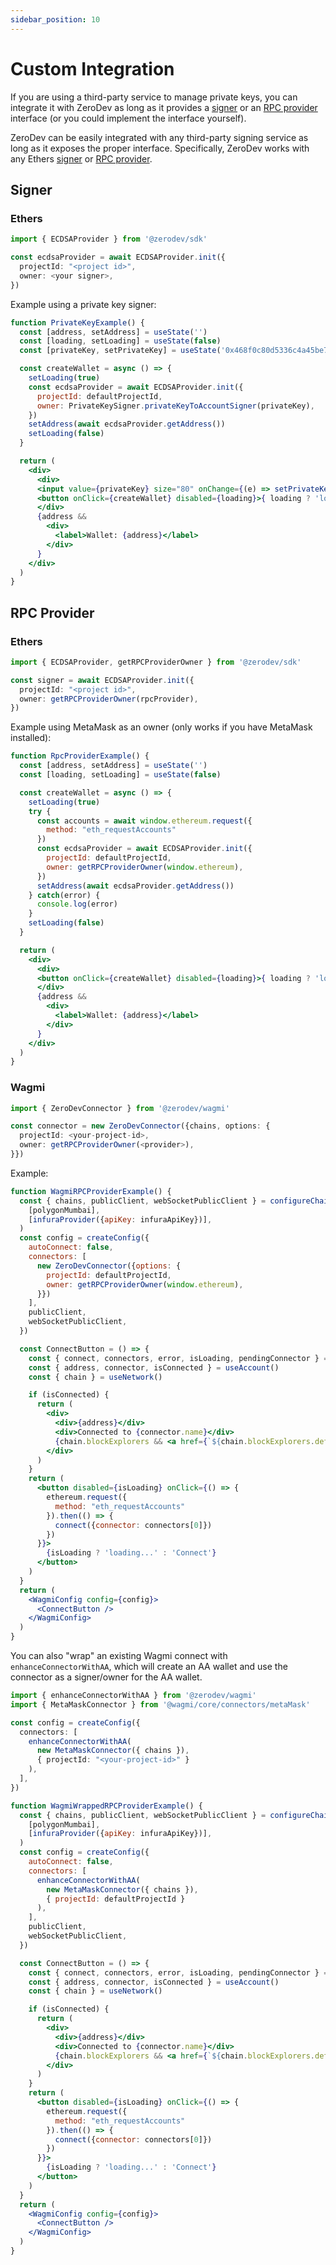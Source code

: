 ```yaml
---
sidebar_position: 10
---
```


# Custom Integration

If you are using a third-party service to manage private keys, you can integrate it with ZeroDev as long as it provides a [signer](https://docs.ethers.org/v5/api/signer/) or an [RPC provider](https://docs.ethers.org/v5/api/providers/provider/) interface (or you could implement the interface yourself).

ZeroDev can be easily integrated with any third-party signing service as long as it exposes the proper interface.  Specifically, ZeroDev works with any Ethers [signer](https://docs.ethers.org/v5/api/signer/) or [RPC provider](https://docs.ethers.org/v5/api/providers/provider/).

## Signer

### Ethers

```typescript
import { ECDSAProvider } from '@zerodev/sdk'

const ecdsaProvider = await ECDSAProvider.init({
  projectId: "<project id>",
  owner: <your signer>,
})
```

Example using a private key signer:

```jsx live folded
function PrivateKeyExample() {
  const [address, setAddress] = useState('')
  const [loading, setLoading] = useState(false)
  const [privateKey, setPrivateKey] = useState('0x468f0c80d5336c4a45be71fa19b77e9320dc0abaea4fd018e0c49aca90c1db78')

  const createWallet = async () => {
    setLoading(true)
    const ecdsaProvider = await ECDSAProvider.init({
      projectId: defaultProjectId,
      owner: PrivateKeySigner.privateKeyToAccountSigner(privateKey),
    })
    setAddress(await ecdsaProvider.getAddress())
    setLoading(false)
  }

  return (
    <div>
      <div>
      <input value={privateKey} size="80" onChange={(e) => setPrivateKey(e.target.value)}/>
      <button onClick={createWallet} disabled={loading}>{ loading ? 'loading...' : 'Create Wallet'}</button>
      </div>
      {address && 
        <div>
          <label>Wallet: {address}</label>
        </div>
      }
    </div>
  )
}
```

## RPC Provider

### Ethers

```typescript
import { ECDSAProvider, getRPCProviderOwner } from '@zerodev/sdk'

const signer = await ECDSAProvider.init({
  projectId: "<project id>",
  owner: getRPCProviderOwner(rpcProvider),
})
```

Example using MetaMask as an owner (only works if you have MetaMask installed):

```jsx live folded
function RpcProviderExample() {
  const [address, setAddress] = useState('')
  const [loading, setLoading] = useState(false)

  const createWallet = async () => {
    setLoading(true)
    try {
      const accounts = await window.ethereum.request({
        method: "eth_requestAccounts"
      })
      const ecdsaProvider = await ECDSAProvider.init({
        projectId: defaultProjectId,
        owner: getRPCProviderOwner(window.ethereum),
      })
      setAddress(await ecdsaProvider.getAddress())
    } catch(error) {
      console.log(error)
    }
    setLoading(false)
  }

  return (
    <div>
      <div>
      <button onClick={createWallet} disabled={loading}>{ loading ? 'loading...' : 'Create Wallet'}</button>
      </div>
      {address && 
        <div>
          <label>Wallet: {address}</label>
        </div>
      }
    </div>
  )
}
```

### Wagmi

```typescript
import { ZeroDevConnector } from '@zerodev/wagmi'

const connector = new ZeroDevConnector({chains, options: {
  projectId: <your-project-id>,
  owner: getRPCProviderOwner(<provider>),
}})
```

Example:

```jsx live folded
function WagmiRPCProviderExample() {
  const { chains, publicClient, webSocketPublicClient } = configureChains(
    [polygonMumbai],
    [infuraProvider({apiKey: infuraApiKey})],
  )
  const config = createConfig({
    autoConnect: false,
    connectors: [
      new ZeroDevConnector({options: {
        projectId: defaultProjectId,
        owner: getRPCProviderOwner(window.ethereum),
      }})
    ],
    publicClient,
    webSocketPublicClient,
  })

  const ConnectButton = () => {
    const { connect, connectors, error, isLoading, pendingConnector } = useConnect()
    const { address, connector, isConnected } = useAccount()
    const { chain } = useNetwork()

    if (isConnected) {
      return (
        <div>
          <div>{address}</div>
          <div>Connected to {connector.name}</div>
          {chain.blockExplorers && <a href={`${chain.blockExplorers.default.url}/address/${address}`} target="_blank">Explorer</a>}
        </div>
      )
    }
    return (
      <button disabled={isLoading} onClick={() => {
        ethereum.request({
          method: "eth_requestAccounts"
        }).then(() => {
          connect({connector: connectors[0]})
        })
      }}>
        {isLoading ? 'loading...' : 'Connect'}
      </button>
    )
  }
  return (
    <WagmiConfig config={config}>
      <ConnectButton />
    </WagmiConfig>
  )
}
```

You can also "wrap" an existing Wagmi connect with `enhanceConnectorWithAA`, which will create an AA wallet and use the connector as a signer/owner for the AA wallet.

```typescript
import { enhanceConnectorWithAA } from '@zerodev/wagmi'
import { MetaMaskConnector } from '@wagmi/core/connectors/metaMask'

const config = createConfig({
  connectors: [
    enhanceConnectorWithAA(
      new MetaMaskConnector({ chains }), 
      { projectId: "<your-project-id>" }
    ),
  ],
})
```

```jsx live folded
function WagmiWrappedRPCProviderExample() {
  const { chains, publicClient, webSocketPublicClient } = configureChains(
    [polygonMumbai],
    [infuraProvider({apiKey: infuraApiKey})],
  )
  const config = createConfig({
    autoConnect: false,
    connectors: [
      enhanceConnectorWithAA(
        new MetaMaskConnector({ chains }), 
        { projectId: defaultProjectId }
      ),
    ],
    publicClient,
    webSocketPublicClient,
  })

  const ConnectButton = () => {
    const { connect, connectors, error, isLoading, pendingConnector } = useConnect()
    const { address, connector, isConnected } = useAccount()
    const { chain } = useNetwork()

    if (isConnected) {
      return (
        <div>
          <div>{address}</div>
          <div>Connected to {connector.name}</div>
          {chain.blockExplorers && <a href={`${chain.blockExplorers.default.url}/address/${address}`} target="_blank">Explorer</a>}
        </div>
      )
    }
    return (
      <button disabled={isLoading} onClick={() => {
        ethereum.request({
          method: "eth_requestAccounts"
        }).then(() => {
          connect({connector: connectors[0]})
        })
      }}>
        {isLoading ? 'loading...' : 'Connect'}
      </button>
    )
  }
  return (
    <WagmiConfig config={config}>
      <ConnectButton />
    </WagmiConfig>
  )
}
```